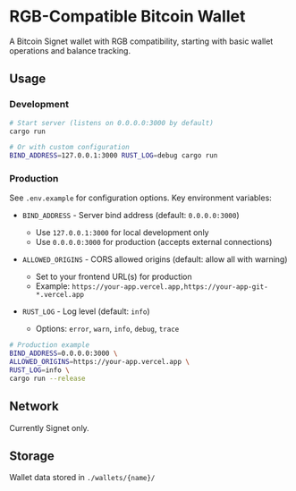 # RGB-Compatible Bitcoin Wallet

A Bitcoin Signet wallet with RGB compatibility, starting with basic wallet operations and balance tracking.

## Usage

### Development

```bash
# Start server (listens on 0.0.0.0:3000 by default)
cargo run

# Or with custom configuration
BIND_ADDRESS=127.0.0.1:3000 RUST_LOG=debug cargo run
```

### Production

See `.env.example` for configuration options. Key environment variables:

- `BIND_ADDRESS` - Server bind address (default: `0.0.0.0:3000`)
  - Use `127.0.0.1:3000` for local development only
  - Use `0.0.0.0:3000` for production (accepts external connections)

- `ALLOWED_ORIGINS` - CORS allowed origins (default: allow all with warning)
  - Set to your frontend URL(s) for production
  - Example: `https://your-app.vercel.app,https://your-app-git-*.vercel.app`

- `RUST_LOG` - Log level (default: `info`)
  - Options: `error`, `warn`, `info`, `debug`, `trace`

```bash
# Production example
BIND_ADDRESS=0.0.0.0:3000 \
ALLOWED_ORIGINS=https://your-app.vercel.app \
RUST_LOG=info \
cargo run --release
```

## Network
Currently Signet only.

## Storage
Wallet data stored in `./wallets/{name}/`

